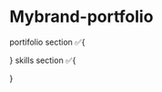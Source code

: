 # Mybrand-portfolio

<!-- today i do the home pages with differents sections -->

portifolio section ✅{
<!-- starting to build with header and stick it with position fixe -->
}
skills section ✅{
<!-- i design it with using the division to differentiate the section -->
}
